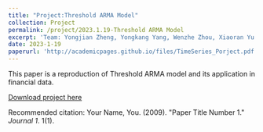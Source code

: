 ```yaml
---
title: "Project:Threshold ARMA Model"
collection: Project
permalink: /project/2023.1.19-Threshold ARMA Model
excerpt: 'Team: Yongjian Zheng, Yongkang Yang, Wenzhe Zhou, Xiaoran Yu'
date: 2023-1-19
paperurl: 'http://academicpages.github.io/files/TimeSeries_Porject.pdf'
---
```

This paper is a reproduction of Threshold ARMA model and its application in financial data. 

[Download project here](http://academicpages.github.io/files/TimeSeries_Porject.pdf)

Recommended citation: Your Name, You. (2009). "Paper Title Number 1." <i>Journal 1</i>. 1(1).
